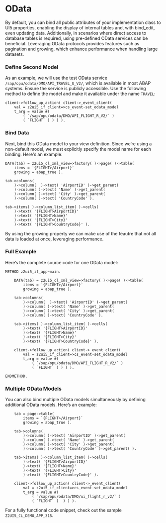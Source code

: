 # OData

By default, you can bind all public attributes of your implementation class to UI5 properties, enabling the display of internal tables and, with bind_edit, even updating data. Additionally, in scenarios where direct access to database tables is required, using pre-defined OData services can be beneficial. Leveraging OData protocols provides features such as pagination and growing, which enhance performance when handling large datasets.

### Define Second Model
As an example, we will use the test OData service `/sap/opu/odata/DMO/API_TRAVEL_U_V2/`, which is available in most ABAP systems. Ensure the service is publicly accessible. Use the following method to define the model and make it available under the name `TRAVEL`:
```abap
client->follow_up_action( client->_event_client(
    val = z2ui5_if_client=>cs_event-set_odata_model
    t_arg = value #(
        ( `/sap/opu/odata/DMO/API_FLIGHT_R_V2/` )
        ( `FLIGHT` ) ) ) ).
```
### Bind Data
Next, bind this OData model to your view definition. Since we’re using a non-default model, we must explicitly specify the model name for each binding. Here's an example:
```abap
DATA(tab) = z2ui5_cl_xml_view=>factory( )->page( )->table(
    items = `{FLIGHT>/Airport}`
    growing = abap_true ).

tab->columns(
    )->column(  )->text( 'AirportID' )->get_parent(
    )->column( )->text( 'Name' )->get_parent(
    )->column( )->text( 'City' )->get_parent(
    )->column( )->text( 'CountryCode' ).
 
tab->items( )->column_list_item( )->cells(
    )->text( '{FLIGHT>AirportID}'
    )->text( '{FLIGHT>Name}'
    )->text( '{FLIGHT>City}'
    )->text( '{FLIGHT>CountryCode}' ).
```
By using the growing property we can make use of the feautre that not all data is loaded at once, leveraging performance.

### Full Example
Here’s the complete source code for one OData model:
```abap
METHOD z2ui5_if_app~main.
  
    DATA(tab) = z2ui5_cl_xml_view=>factory( )->page( )->table(
        items = `{FLIGHT>/Airport}`
        growing = abap_true ).

    tab->columns(
        )->column(  )->text( 'AirportID' )->get_parent(
        )->column( )->text( 'Name' )->get_parent(
        )->column( )->text( 'City' )->get_parent(
        )->column( )->text( 'CountryCode' ).
 
    tab->items( )->column_list_item( )->cells(
        )->text( '{FLIGHT>AirportID}'
        )->text( '{FLIGHT>Name}'
        )->text( '{FLIGHT>City}'
        )->text( '{FLIGHT>CountryCode}' ).
 
    client->follow_up_action( client->_event_client(
        val = z2ui5_if_client=>cs_event-set_odata_model
        t_arg = value #(
            ( `/sap/opu/odata/DMO/API_FLIGHT_R_V2/` )
            ( `FLIGHT` ) ) ) ).
 
ENDMETHOD.
```

### Multiple OData Models
You can also bind multiple OData models simultaneously by defining additional OData models. Here’s an example:
```abap
    tab = page->table(
        items = `{FLIGHT>/Airport}`
        growing = abap_true ).
 
    tab->columns(
        )->column( )->text( 'AirportID' )->get_parent(
        )->column( )->text( 'Name' )->get_parent(
        )->column( )->text( 'City' )->get_parent(
        )->column( )->text( 'CountryCode' )->get_parent( ).
 
    tab->items( )->column_list_item( )->cells(
        )->text( '{FLIGHT>AirportID}'
        )->text( '{FLIGHT>Name}'
        )->text( '{FLIGHT>City}'
        )->text( '{FLIGHT>CountryCode}' ).

    client->follow_up_action( client->_event_client(
        val = z2ui5_if_client=>cs_event-set_odata_model
        t_arg = value #(
            ( `/sap/opu/odata/DMO/ui_flight_r_v2/` )
            ( `FLIGHT` )  ) ) ).      
```
For a fully functional code snippet, check out the sample `Z2UI5_CL_DEMO_APP_315`.
